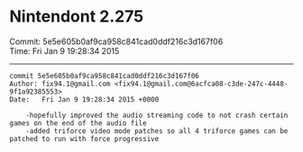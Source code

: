# Nintendont 2.275
Commit: 5e5e605b0af9ca958c841cad0ddf216c3d167f06  
Time: Fri Jan 9 19:28:34 2015   

-----

```
commit 5e5e605b0af9ca958c841cad0ddf216c3d167f06
Author: fix94.1@gmail.com <fix94.1@gmail.com@6acfca08-c3de-247c-4448-9f1a92385553>
Date:   Fri Jan 9 19:28:34 2015 +0000

    -hopefully improved the audio streaming code to not crash certain games on the end of the audio file
    -added triforce video mode patches so all 4 triforce games can be patched to run with force progressive
```
